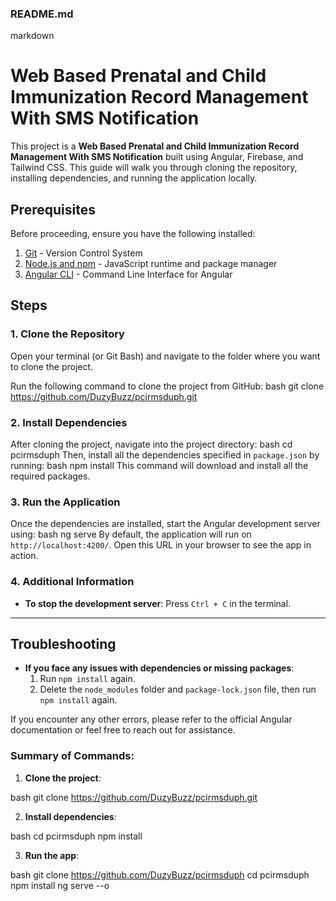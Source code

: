 ### **README.md**

markdown
# Web Based Prenatal and Child Immunization Record Management With SMS Notification

This project is a **Web Based Prenatal and Child Immunization Record Management With SMS Notification** built using Angular, Firebase, and Tailwind CSS. This guide will walk you through cloning the repository, installing dependencies, and running the application locally.

## Prerequisites

Before proceeding, ensure you have the following installed:

1. [Git](https://git-scm.com/) - Version Control System
2. [Node.js and npm](https://nodejs.org/) - JavaScript runtime and package manager
3. [Angular CLI](https://angular.io/cli) - Command Line Interface for Angular

## Steps

### 1. Clone the Repository

Open your terminal (or Git Bash) and navigate to the folder where you want to clone the project.

Run the following command to clone the project from GitHub:
bash
git clone https://github.com/DuzyBuzz/pcirmsduph.git
### 2. Install Dependencies

After cloning the project, navigate into the project directory:
bash
cd pcirmsduph
Then, install all the dependencies specified in `package.json` by running:
bash
npm install
This command will download and install all the required packages.

### 3. Run the Application

Once the dependencies are installed, start the Angular development server using:
bash
ng serve
By default, the application will run on `http://localhost:4200/`. Open this URL in your browser to see the app in action.

### 4. Additional Information

- **To stop the development server**: Press `Ctrl + C` in the terminal.


---

## Troubleshooting

- **If you face any issues with dependencies or missing packages**:
  1. Run `npm install` again.
  2. Delete the `node_modules` folder and `package-lock.json` file, then run `npm install` again.

If you encounter any other errors, please refer to the official Angular documentation or feel free to reach out for assistance.


### Summary of Commands:

1. **Clone the project**:
   
bash
   git clone https://github.com/DuzyBuzz/pcirmsduph.git


2. **Install dependencies**:
   
bash
   cd pcirmsduph
   npm install


3. **Run the app**:
   
bash
   git clone https://github.com/DuzyBuzz/pcirmsduph
   cd pcirmsduph
   npm install
   ng serve --o
